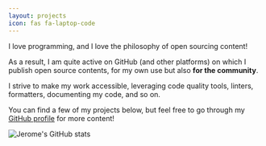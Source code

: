 ```yaml
---
layout: projects
icon: fas fa-laptop-code
---
```


I love programming, and I love the philosophy of open sourcing content!

As a result, I am quite active on GitHub (and other platforms) on which
I publish open source contents, for my own use but also **for the community**.

I strive to make my work accessible, leveraging code quality tools, linters,
formatters, documenting my code, and so on.

You can find a few of my projects below, but feel free to go through my
[GitHub profile](https://github.com/jeertmans) for more content!

<img src="https://github-readme-stats.vercel.app/api?username=jeertmans&theme=transparent&show_icons=true"
     srcset="https://github-readme-stats.vercel.app/api?username=jeertmans&theme=transparent&show_icons=true"
     class="shadow"
     alt="Jerome's GitHub stats">
